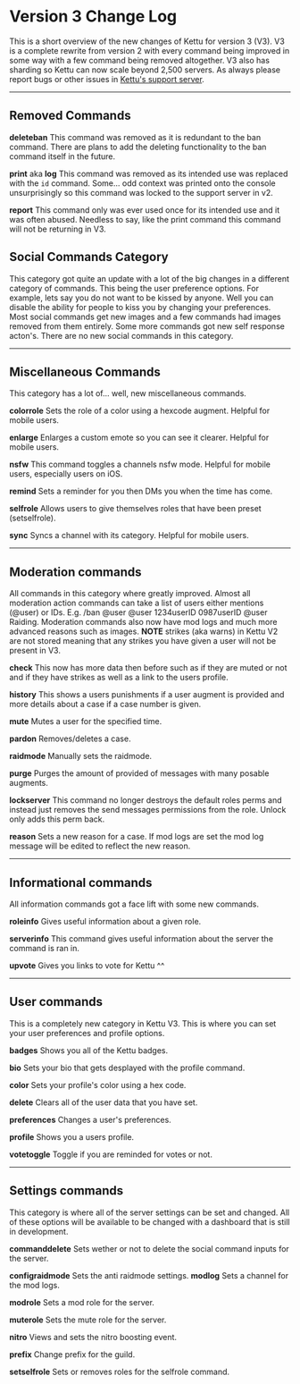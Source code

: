 # Version 3 Change Log

This is a short overview of the new changes of Kettu for version 3 (V3). V3 is a complete rewrite from version 2 with every command being improved in some way with a few command being removed altogether. V3 also has sharding so Kettu can now scale  beyond 2,500 servers. As always please report bugs or other issues in [Kettu's support server](https://kettu.cc/support).

-----------

## Removed Commands

**deleteban**
This command was removed as it is redundant to the ban command. There are plans to add the deleting functionality to the ban command itself in the future.

**print** aka **log**
This command was removed as its intended use was replaced with the `id` command. Some... odd context was printed onto the console unsurprisingly so this command was locked to the support server in v2.

**report**
This command only was ever used once for its intended use and it was often abused. Needless to say, like the print command this command will not be returning in V3.

## Social Commands Category

This category got quite an update with a lot of the big changes in a different category of commands. This being the user preference options. For example, lets say you do not want to be kissed by anyone. Well you can disable the ability for people to kiss you by changing your preferences. Most social commands get new images and a few commands had images removed from them entirely. Some more commands got new self response acton's. There are no new social commands in this category.

-------

## Miscellaneous Commands

This category has a lot of... well, new miscellaneous commands.

**colorrole** Sets the role of a color using a hexcode augment. Helpful for mobile users.

**enlarge** Enlarges a custom emote so you can see it clearer. Helpful for mobile users.

**nsfw** This command toggles a channels nsfw mode. Helpful for mobile users, especially users on iOS.

**remind** Sets a reminder for you then DMs you when the time has come.

**selfrole** Allows users to give themselves roles that have been preset (setselfrole).

**sync** Syncs a channel with its category. Helpful for mobile users.

----------

## Moderation commands

All commands in this category where greatly improved. Almost all moderation action commands can take a list of users either mentions (@user) or IDs. E.g. /ban @user @user 1234userID 0987userID @user Raiding. Moderation commands also now have mod logs and much more advanced reasons such as images. **NOTE** strikes (aka warns) in Kettu V2 are not stored meaning that any strikes you have given a user will not be present in V3.

**check** This now has more data then before such as if they are muted or not and if they have strikes as well as a link to the users profile.

**history** This shows a users punishments if a user augment is provided and more details about a case if a case number is given.

**mute** Mutes a user for the specified time.

**pardon** Removes/deletes a case.

**raidmode** Manually sets the raidmode.

**purge** Purges the amount of provided of messages with many posable augments.

**lockserver** This command no longer destroys the default roles perms and instead just removes the send messages permissions from the role. Unlock only adds this perm back.

**reason** Sets a new reason for a case. If mod logs are set the mod log message will be edited to reflect the new reason.

---------

## Informational commands

All information commands got a face lift with some new commands.

**roleinfo** Gives useful information about a given role.

**serverinfo** This command gives useful information about the server the command is ran in.

**upvote** Gives you links to vote for Kettu ^^

-------

## User commands

This is a completely new category in Kettu V3. This is where you can set your user preferences and profile options.

**badges** Shows you all of the Kettu badges.

**bio** Sets your bio that gets desplayed with the profile command.

**color** Sets your profile's color using a hex code.

**delete** Clears all of the user data that you have set.

**preferences** Changes a user's preferences.

**profile** Shows you a users profile.

**votetoggle** Toggle if you are reminded for votes or not.

---------

## Settings commands

This category is where all of the server settings can be set and changed. All of these options will be available to be changed with a dashboard that is still in development.

**commanddelete** Sets wether or not to delete the social command inputs for the server.

**configraidmode** Sets the anti raidmode settings.
**modlog** Sets a channel for the mod logs.

**modrole** Sets a mod role for the server.

**muterole** Sets the mute role for the server.

**nitro** Views and sets the nitro boosting event.

**prefix** Change prefix for the guild.

**setselfrole** Sets or removes roles for the selfrole command.
